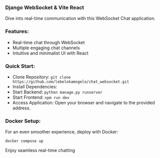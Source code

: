 ### Django WebSocket & Vite React

Dive into real-time communication with this WebSocket Chat application.

### Features:

- Real-time chat through WebSocket
- Multiple engaging chat channels
- Intuitive and minimalist UI with React

### Quick Start:

- Clone Repository: `git clone https://github.com/lebelokamogelo/chat_websocket.git`
- Install Dependencies:
- Start Backend: `python manage.py runserver`
- Start Frontend: `npm run dev`
- Access Application: Open your browser and navigate to the provided address.

### Docker Setup:

For an even smoother experience, deploy with Docker:

    docker compose up

Enjoy seamless real-time chatting
